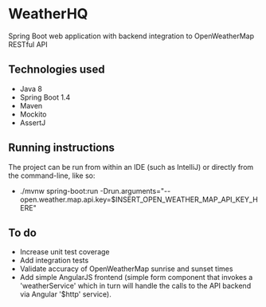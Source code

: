 WeatherHQ
==============
Spring Boot web application with backend integration to OpenWeatherMap RESTful API

Technologies used
--------------
* Java 8
* Spring Boot 1.4
* Maven
* Mockito
* AssertJ

Running instructions
--------------------
The project can be run from within an IDE (such as IntelliJ) or directly from the command-line, like so:
* ./mvnw spring-boot:run -Drun.arguments="--open.weather.map.api.key=$INSERT_OPEN_WEATHER_MAP_API_KEY_HERE"

To do
--------------
* Increase unit test coverage
* Add integration tests
* Validate accuracy of OpenWeatherMap sunrise and sunset times
* Add simple AngularJS frontend (simple form component that invokes a 'weatherService' which in turn will handle the calls to the API backend via Angular '$http' service).